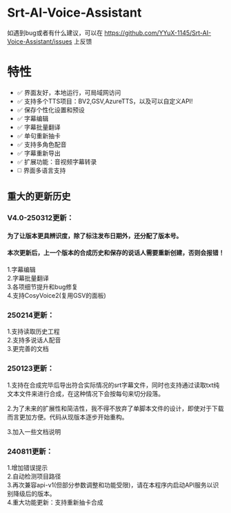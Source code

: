 # Srt-AI-Voice-Assistant

如遇到bug或者有什么建议，可以在 https://github.com/YYuX-1145/Srt-AI-Voice-Assistant/issues 上反馈  

# 特性
- ✅ 界面友好，本地运行，可局域网访问
- ✅ 支持多个TTS项目：BV2,GSV,AzureTTS，以及可以自定义API!
- ✅ 保存个性化设置和预设
- ✅ 字幕编辑
- ✅ 字幕批量翻译
- ✅ 单句重新抽卡
- ✅ 支持多角色配音
- ✅ 字幕重新导出
- ✅ 扩展功能：音视频字幕转录
- ◻️ 界面多语言支持



## 重大的更新历史

### V4.0-250312更新：<br>
#### 为了让版本更具辨识度，除了标注发布日期外，还分配了版本号。 
#### 本次更新后，上一个版本的合成历史和保存的说话人需要重新创建，否则会报错！   
1.字幕编辑  
2.字幕批量翻译  
3.各项细节提升和bug修复  
4.支持CosyVoice2(复用GSV的面板)

### 250214更新：<br>
1.支持读取历史工程  
2.支持多说话人配音  
3.更完善的文档  

### 250123更新：<br>
1.支持在合成完毕后导出符合实际情况的srt字幕文件，同时也支持通过读取txt纯文本文件来进行合成，在这种情况下会按每句来切分段落。  

2.为了未来的扩展性和简洁性，我不得不放弃了单脚本文件的设计，即使对于下载而言更加方便。代码从现版本逐步开始重构。

3.加入一些文档说明

### 240811更新：<br>
1.增加错误提示  
2.自动检测项目路径  
3.再次兼容api-v1(但部分参数调整和功能受限)，请在本程序内启动API服务以识别降级后的版本。  
4.重大功能更新：支持重新抽卡合成  